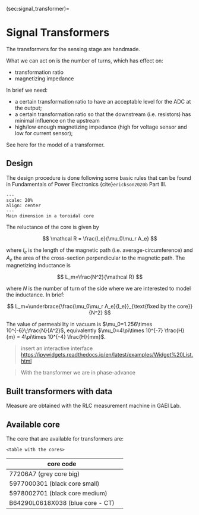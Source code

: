 (sec:signal_transformer)=
# Signal Transformers

The transformers for the sensing stage are handmade. 


What we can act on is the number of turns, which has effect on:
- transformation ratio
- magnetizing impedance


In brief we need:
 - a certain transformation ratio to have an acceptable level for the ADC at the output;
 - a certain transformation ratio so that the downstream (i.e. resistors) has minimal influence on the upstream
 - high/low enough magnetizing impedance (high for voltage sensor and low for current sensor);


See here for the model of a transformer.


## Design

The design procedure is done following some basic rules that can be found in Fundamentals of Power Electronics {cite}`erickson2020b` Part III.



```{figure} ../images/RT_core_explication.png
---
scale: 20%
align: center
---
Main dimension in a toroidal core
```

The reluctance of the core is given by

   $$ \mathcal R = \frac{l_e}{\mu_0\mu_r A_e} $$

where $l_e$ is the length of the magnetic path (i.e. average-circumference) and $A_e$ the area of the cross-section perpendicular to the magnetic path.
The magnetizing inductance is

   $$ L_m=\frac{N^2}{\mathcal R} $$

where $N$ is the number of turn of the side where we are interested to model the inductance.
In brief: 

   $$ L_m=\underbrace{\frac{\mu_0\mu_r A_e}{l_e}}_{\text{fixed by the core}}{N^2} $$

The value of permeability in vacuum is $\mu_0=1.256\times 10^{-6}\;\frac{N}{A^2}$, equivalently $\mu_0=4\pi\times 10^{-7} \frac{H}{m} = 4\pi\times 10^{-4} \frac{H}{mm}$.

> insert an interactive interface <https://ipywidgets.readthedocs.io/en/latest/examples/Widget%20List.html>


> With the transformer we are in phase-advance


## Built transformers with data

Measure are obtained with the RLC measurement machine in GAEI Lab.


## Available core

The core that are available for transformers are:

`<table with the cores>`

|      core code                    |                    |
|-----------------------------------|--------------------|
|77206A7 (grey core big)            |                    |
|5977000301 (black core small)      |                    |
|5978002701 (black core medium)     |                    |
|B64290L0618X038 (blue core - CT)   |                    |  
                                




